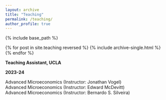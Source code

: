 ```yaml
---
layout: archive
title: "Teaching"
permalink: /teaching/
author_profile: true
---
```


{% include base_path %}

{% for post in site.teaching reversed %}
  {% include archive-single.html %}
{% endfor %}

**Teaching Assistant, UCLA**<br>
<div class="row mb-5">
  <div class="col-md-1">
    <strong>2023-24</strong>
  </div>
  <div class="col-md-10">
    <p>Advanced Microeconomics (Instructor: Jonathan Vogel)<br>
       Advanced Microeconomics (Instructor: Edward McDevitt)<br>
       Advanced Microeconomics (Instructor: Bernardo S. Silveira)</p>
  </div>
</div>


